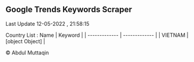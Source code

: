 

## Google Trends Keywords Scraper 
 
Last Update 12-05-2022 , 21:58:15

Country List :
 Name  | Keyword |
| ------------- | ------------- |
| VIETNAM | [object Object] |



© Abdul Muttaqin 
